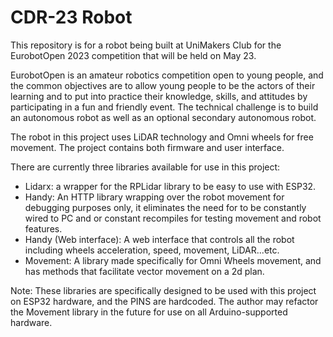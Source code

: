 # CDR-23 Robot
This repository is for a robot being built at UniMakers Club for the EurobotOpen 2023 competition that will be held on May 23.

EurobotOpen is an amateur robotics competition open to young people, and the common objectives are to allow young people to be the actors of their learning and to put into practice their knowledge, skills, and attitudes by participating in a fun and friendly event.
The technical challenge is to build an autonomous robot as well as an optional secondary autonomous robot.

The robot in this project uses LiDAR technology and Omni wheels
for free movement.
The project contains both firmware and user interface.

There are currently three libraries available for use in this project:
 - Lidarx: a wrapper for the RPLidar library to be easy to use with ESP32.
 - Handy: An HTTP library wrapping over the robot movement for debugging purposes only, it eliminates the need for to be constantly wired to PC and or constant recompiles for testing movement and robot features.
 - Handy (Web interface): A web interface that controls all the robot including wheels acceleration, speed, movement, LiDAR...etc.
 - Movement: A library made specifically for Omni Wheels movement, and has methods that facilitate vector movement on a 2d plan.

Note: These libraries are specifically designed to be used with this project on ESP32 hardware, and the PINS are hardcoded. The author may refactor the Movement library in the future for use on all Arduino-supported hardware.


